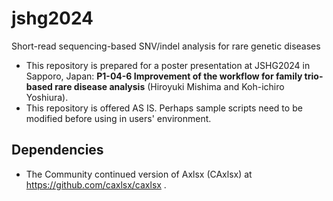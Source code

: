 # jshg2024
Short-read sequencing-based SNV/indel analysis for rare genetic diseases 

- This repository is prepared for a poster presentation at JSHG2024 in Sapporo, Japan: **P1-04-6 Improvement of the workflow for family trio-based rare disease analysis** (Hiroyuki Mishima and Koh-ichiro Yoshiura).
- This repository is offered AS IS. Perhaps sample scripts need to be modified before using in users' environment.

## Dependencies

- The Community continued version of Axlsx (CAxlsx) at https://github.com/caxlsx/caxlsx .
